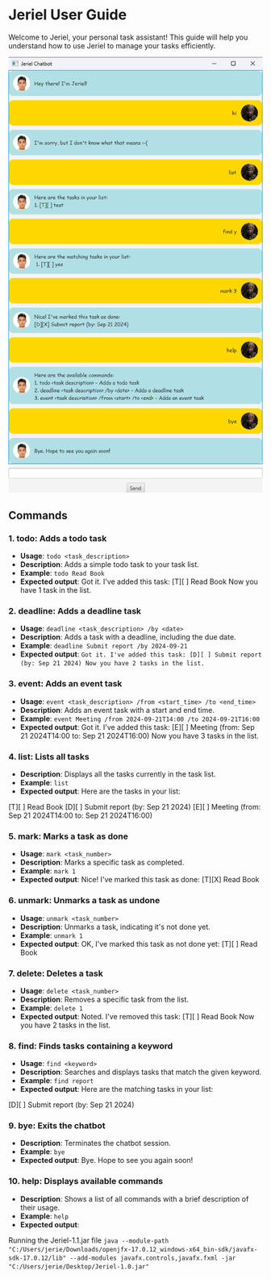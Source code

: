 # Jeriel User Guide

Welcome to Jeriel, your personal task assistant! This guide will help you understand how to use Jeriel to manage your tasks efficiently.


![ChatBot UI](Ui.png)


## Commands

### 1. **todo**: Adds a todo task
- **Usage**: `todo <task_description>`
- **Description**: Adds a simple todo task to your task list.
- **Example**: `todo Read Book`
- **Expected output**: Got it. I've added this task: [T][ ] Read Book Now you have 1 task in the list.


### 2. **deadline**: Adds a deadline task
- **Usage**: `deadline <task_description> /by <date>`
- **Description**: Adds a task with a deadline, including the due date.
- **Example**: `deadline Submit report /by 2024-09-21`
- **Expected output**: `Got it. I've added this task: [D][ ] Submit report (by: Sep 21 2024)
 Now you have 2 tasks in the list.`


### 3. **event**: Adds an event task
- **Usage**: `event <task_description> /from <start_time> /to <end_time>`
- **Description**: Adds an event task with a start and end time.
- **Example**: `event Meeting /from 2024-09-21T14:00 /to 2024-09-21T16:00`
- **Expected output**: Got it. I've added this task: [E][ ] Meeting (from: Sep 21 2024T14:00 to: Sep 21 2024T16:00) Now you have 3 tasks in the list.

### 4. **list**: Lists all tasks
- **Description**: Displays all the tasks currently in the task list.
- **Example**: `list`
- **Expected output**:
Here are the tasks in your list:

[T][ ] Read Book
[D][ ] Submit report (by: Sep 21 2024)
[E][ ] Meeting (from: Sep 21 2024T14:00 to: Sep 21 2024T16:00)

### 5. **mark**: Marks a task as done
- **Usage**: `mark <task_number>`
- **Description**: Marks a specific task as completed.
- **Example**: `mark 1`
- **Expected output**: Nice! I've marked this task as done: [T][X] Read Book

### 6. **unmark**: Unmarks a task as undone
- **Usage**: `unmark <task_number>`
- **Description**: Unmarks a task, indicating it's not done yet.
- **Example**: `unmark 1`
- **Expected output**: OK, I've marked this task as not done yet: [T][ ] Read Book

### 7. **delete**: Deletes a task
- **Usage**: `delete <task_number>`
- **Description**: Removes a specific task from the list.
- **Example**: `delete 1`
- **Expected output**:
Noted. I've removed this task: [T][ ] Read Book Now you have 2 tasks in the list.

### 8. **find**: Finds tasks containing a keyword
- **Usage**: `find <keyword>`
- **Description**: Searches and displays tasks that match the given keyword.
- **Example**: `find report`
- **Expected output**:
Here are the matching tasks in your list:

[D][ ] Submit report (by: Sep 21 2024)

### 9. **bye**: Exits the chatbot
- **Description**: Terminates the chatbot session.
- **Example**: `bye`
- **Expected output**: Bye. Hope to see you again soon!

### 10. **help**: Displays available commands
- **Description**: Shows a list of all commands with a brief description of their usage.
- **Example**: `help`
- **Expected output**:



Running the Jeriel-1.1.jar file `java --module-path "C:/Users/jerie/Downloads/openjfx-17.0.12_windows-x64_bin-sdk/javafx-sdk-17.0.12/lib" --add-modules javafx.controls,javafx.fxml -jar "C:/Users/jerie/Desktop/Jeriel-1.0.jar"
`
